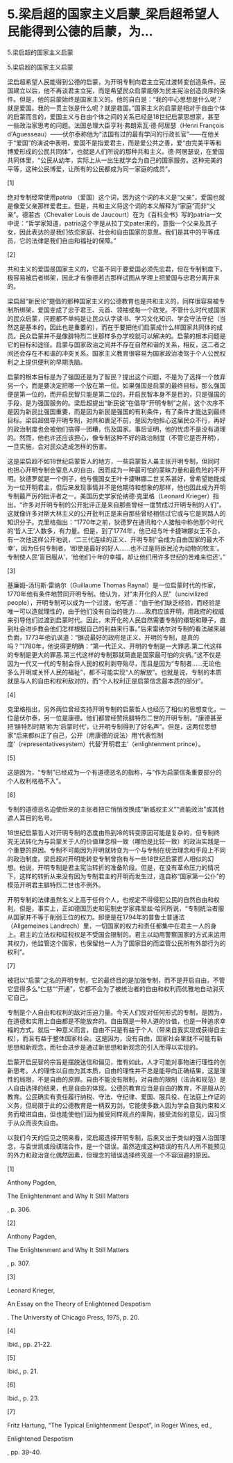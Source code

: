 # 5.梁启超的国家主义启蒙_梁启超希望人民能得到公德的启蒙，为...

5.梁启超的国家主义启蒙

5.梁启超的国家主义启蒙

梁启超希望人民能得到公德的启蒙，为开明专制向君主立宪过渡转变创造条件。民国建立以后，他不再谈君主立宪，而是希望民众启蒙能够为民主宪治创造良序的条件。但是，他的启蒙始终是国家主义的。他的自白是：“我的中心思想是什么呢？就是爱国。我的一贯主张是什么呢？就是救国。”国家主义的启蒙是相对于自由个体的启蒙而言的，爱国主义与自由个体之间的关系已经是18世纪启蒙思想家，甚至一些政治家思考的问题。法国总理大臣亨利·弗朗索瓦·德·阿居瑟（Henri François d'Aguesseau）——伏尔泰称他为“法国有过的最有学问的行政长官”——在他关于“爱国”的演说中表明，爱国不是指爱君主，而是爱公共之善，爱“由完美平等和博爱形成的公民共同体”，也就是人们所说的那种共和主义。德·阿居瑟说，在爱国共同体里，“公民从幼年，实际上从一出生就学会为自己的国家服务。这种完美的平等，这种公民博爱，让所有的公民都成为同一家庭的成员”。

[1]

绝对专制经常使用patria （爱国）这个词，因为这个词的本义是“父亲”，爱国也就是像爱父亲那样爱君主。但是，共和主义将这个词的本义解释为“家庭”而非“父亲”。德若古（Chevalier Louis de Jaucourt）在为《百科全书》写的patria一文中说：“哲学家知道，patria这个字是从拉丁文pater来的，意指一个父亲及其子女，因此表达的是我们依恋家庭、社会和自由国家的意思。我们是其中的平等成员，它的法律是我们自由和福祉的保障。”

[2]

共和主义的爱国是国家主义的，它虽不同于要爱国必须先忠君，但在专制制度下，极容易被后者绑架，因此才有像德若古那样试图从学理上把爱国与忠君分离开来的。

梁启超“新民论”提倡的那种国家主义的公德教育也是共和主义的，同样很容易被专制所绑架，爱国变成了忠于君王、元首、领袖或每一个政党。不管什么时代或国家的民众启蒙，问题都不单纯是让民众认字读书、学习文化知识、学会守法守纪（当然这是基本的，因此也是重要的），而在于要把他们启蒙成什么样国家共同体的成员。民众启蒙并不是像腓特烈二世那样多办学校就可以解决的。启蒙的根本问题是它的目标和途径。启蒙与国家政治之间并不存在自然和谐的关系，相反，这二者之间还会存在不和谐的冲突关系。国家主义教育很容易为国家政治凌驾于个人公民权利之上提供便利的早期洗脑。

启蒙的根本目标是为了强国还是为了智民？提出这个问题，不是为了选择一个放弃另一个，而是要决定把哪一个放在第一位。如果强国是启蒙的最终目标，那么强国便是第一位的，而开启民智只能是第二位的。开启民智本身不是目的，只是强国的手段，是为强国服务的。梁启超提出“新民说”在倡导“开明专制”之前，这个次序不是因为新民比强国重要，而是因为新民是强国的有利条件，有了条件才能达到最终目标。梁启超倡导开明专制，对共和裹足不前，是因为他担心这届民众不行，再好的政治制度也会被他们搞得一团糟，伤及国家。事后证明，他的忧虑不是没有道理的。然而，他也许还应该担心，像专制这种不好的政治制度（不管它是否开明），一旦实施，会对民众造成怎样的伤害。

这是梁启超不如18世纪启蒙哲人的地方，一些启蒙哲人虽主张开明专制，但同时也担心开明专制会窒息人的自由，因而成为一种最可怕的蒙昧力量和最危险的不开明。狄德罗就是一个例子，他与俄国女王叶卡捷琳娜二世关系甚好，曾希望她能成为一位开明君主，但后来发现事情并不是他期待和想象的那样，他也因此成为开明专制最严厉的批评者之一。美国历史学家伦纳德·克里格（Leonard Krieger）指出，“许多对开明专制的公开批评正是来自那些曾经一度赞成过开明专制的人们”。这就像许多对斯大林主义的公开批判正是来自那些曾经相信过它或与它是同路人的知识分子。克里格指出：“1770年之前，狄德罗在通讯和个人接触中称他那个时代的‘哲人王’人数多，有力量。但是，到了1774年，他已经与叶卡捷琳娜女王不合，有一次他这样公开地说，‘二三代连续的正义、开明专制’‘会成为自由国家的最大不幸’，因为任何专制者，‘即使是最好的好人……也不过是将臣民沦为动物的牧主’。专制使人民‘盲目服从’，‘给他们十年的幸福，却让他们用许多世纪的苦难来偿还’。”

[3]

基廉姆-汤玛斯·雷纳尔（Guillaume Thomas Raynal）是一位启蒙时代的作家，1770年他有条件地赞同开明专制。他认为，对“未开化的人民”（uncivilized people），开明专制可以成为一个过渡。他写道：“由于他们缺乏经验，而经验是唯一可以造就理性的，由于他们没有自治的能力……政府应该开明，用政府的权威来引导他们过渡到启蒙时代。因此，未开化的人民自然需要专制的缳轭和鞭子，直到社会进步教会他们怎样根据自己的利益来行事。”后来雷纳尔对专制的看法越来越负面，1773年他讥讽道：“据说最好的政府是正义、开明的专制，是真的吗？”1780年，他说得更明确：“第一代正义、开明的专制是一大罪恶.第二代这样的专制是更大的罪恶.第三代这样的专制那就简直是国家最可怕的灾祸。”这不仅是因为一代又一代的专制会将人民的权利剥夺殆尽，而且是因为“专制者……无论他多么开明或关怀人民的福祉”，都不可能实现“人的解放”。也就是说，专制的本质就是与人的自由和权利敌对的，而“个人权利正是启蒙信念最本质的部分”。

[4]

克里格指出，另外两位曾经支持开明专制的启蒙哲人也经历了相似的思想变化，一位是伏尔泰，另一位是康德。他们都曾经赞扬腓特烈二世的开明专制，“康德甚至把‘腓特烈时期’称为‘启蒙时代’，让开明专制得到了好名声”。但是，这两位思想家“后来都纠正了自己，公开（用康德的说法）用‘代表性制度’（representativesystem）代替‘开明君主’（enlightenment prince）。

[5]

这是因为，“专制”已经成为一个有道德恶名的指称，与“作为启蒙信条重要部分的个人权利格格不入”。

[6]

专制的道德恶名迫使后来的主张者把它悄悄改换成“新威权主义”“贤能政治”或其他遮人耳目的名号。

18世纪启蒙哲人对开明专制的态度由热到冷的转变原因可能是复杂的，但专制终究无法转化为与启蒙关于人的价值理念相一致（哪怕是比较一致）的政治实践是一个重要的原因。专制不可能因为开明就转变为一个与专制在统治理念和手段上不同的政治制度。梁启超对开明能转变专制曾抱有与一些18世纪启蒙哲人相似的幻想。他说，开明专制是君主宪治转折的准备阶段。但是，在没有革命压力的情况下，这样的转折从来没有因为专制君主的开明而发生过，连自称“国家第一公仆”的模范开明君主腓特烈二世也不例外。

开明专制的法律虽然名义上高于任何个人，也规定不得侵犯公民的自然自由和权利，但是，事实上，正如德国历史和宪制史学家弗里兹·哈同所说，“专制统治者服从国家并不等于削弱王位的权力。即便是在1794年的普鲁士普通法（Allgemeines Landrech）里，一切国家的权力和责任都集中在君主一人的身上。君主的立法权和征税权是不受国会限制的。君主以动用警察国家的方式来运用其权力，他监管这个国家，也保留他一人为了国家目的而监管公民所有外部行为的权利”。

[7]

被冠以“启蒙”之名的开明专制，它的最终目的是加强专制，而不是开启自由，不管它显得多么“仁慈”“开通”，它都不会为了被统治者的自由和权利而优雅地自动消灭它自己。

专制是个人自由和权利的敌对压迫力量。今天人们反对任何形式的专制，是因为，在道德和实用上自由都是不能放弃的。自由既是一种人道的价值，也是一种追求幸福的方式。就后一种意义而言，自由不只是有益于个人（带来自我实现或获得自主权），而且有益于整体国家社会。这是因为，没有自由，国家社会里就不可能有新思想和新观念，而社会进步是通过新思想和新观念的引入而得以实现的。

启蒙开启民智的宗旨是摆脱迷信和偏见，惟有如此，人才可能对事物进行理性的创新思考。人的理性以自由为其本质，自由的理性并不总是能导向正确结果，这是理性的局限，不是自由的原罪。自由不能没有限制，对自由的限制（法治和规范）是人自由选择的结果，也是自由的体现。公德的教育应当是自由的教育，不是服从的教育。公民确实有责任履行纳税、守法、守纪律、爱国、服兵役、在法庭上作证的义务，但局限于此的公德教育是一柄双刃剑。它能使多数人因为学会自我约束和义务而增进自由，但也能使他们因为接受同样观点的熏陶，接受流俗的意见，因习惯于从众而丧失自由。

以我们今天的后见之明来看，梁启超选择开明专制，后来又出于类似的强人治国理念，与袁世凯或段祺瑞合作，是一个错误。虽然造成这种错误的有凡人所不能预见的外力和政治变化偶然因素，但理念的错误选择终究是一个不容回避的原因。

[1]

Anthony Pagden,

The Enlightenment and Why It Still Matters

, p. 306.

[2]

Anthony Pagden,

The Enlightenment and Why It Still Matters

, p. 307.

[3]

Leonard Krieger,

An Essay on the Theory of Enlightened Despotism

. The University of Chicago Press, 1975, p. 20.

[4]

Ibid., pp. 21-22.

[5]

Ibid., p. 21.

[6]

Ibid., p. 23.

[7]

Fritz Hartung, “The Typical Enlightenment Despot”, in Roger Wines, ed.,

Enlightened Despotism

, pp. 39-40.